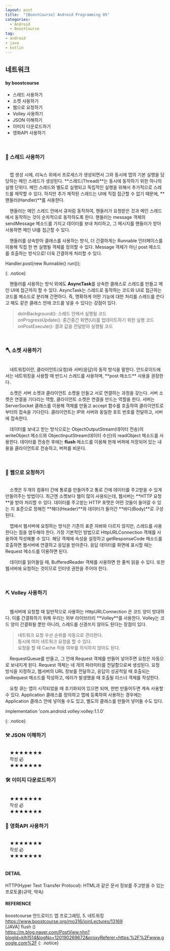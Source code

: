 ```yaml
---
layout: post
title:  "[BoostCourse] Android Programming 05"
categories:
  - Android
  - BoostCourse
tag:
- android 
- java
- kotlin
---
```


## 네트워크
#### by boostcourse

* 스레드 사용하기
* 소켓 사용하기
* 웹으로 요청하기
* Volley 사용하기
* JSON 이해하기
* 이미지 다운로드하기
* 영화API 사용하기

<br>

### 🔑 스레드 사용하기
<br>
　앱 생성 시에, 리눅스 위에서 프로세스가 생성되면서 그와 동시에 앱의 기본 실행을 담당하는 메인 스레드가 생성된다. **스레드(Thread)**는 동시에 동작하기 위한 하나의 실행 단위다. 메인 스레드와 별도로 실행되고 독립적인 실행을 위해서 추가적으로 스레드를 제작할 수 있다. 하지만 추가 제작된 스레드는 UI에 직접 접근할 수 없기 때문에, **핸들러(Handler)**를 사용한다.

　핸들러는 메인 스레드 안에서 큐처럼 동작하여, 핸들러가 요청받은 것과 메인 스레드에서 동작하는 것이 순차적으로 동작하도록 한다. 핸들러는 message 객체의 sendMessage 메소드를 가지고 데이터를 보내 처리하고, 그 메시지를 핸들러가 받아 사용하면 메인 UI를 접근할 수 있다.

　핸들러를 상속받아 클래스를 사용하는 방식, 더 간결하게는 Runnable 인터페이스를 이용해 직접 한 번 실행될 객체를 정의할 수 있다. Message 객체가 아닌 post 메소드를 호출하는 방식으로! 더욱 간결하게 처리할 수 있다.

<p>
Handler.post(new Runnable() run());
</p>
{: .notice}

　핸들러를 사용하는 방식 외에도 **AsyncTask**를 상속한 클래스로 스레드를 만들고 메인 UI에 접근까지 할 수 있다. AsyncTask는 스레드로 동작하는 코드와 UI로 접근하는 코드를 메소드로 분리해 간편하다. 즉, 명확하게 어떤 기능에 대한 처리를 스레드를 쓴다고 해도 같은 클래스 안에 코드를 넣을 수 있다는 강점이 있다.

 > doInBackground(): 스레드 안에서 실행될 코드 <br> onProgressUpdate(): 중간중간 화면(UI)를 업데이트하기 위한 실행 코드 <br> onPostExecute(): 결과 값을 전달받아 실행될 코드

<br>

### 🪓 소켓 사용하기
<br>
　네트워킹이란, 클라이언트(요청)와 서버(응답)의 동작 방식을 말한다. 안드로이드에서는 네트워킹을 사용할 때 반드시 스레드를 사용하며, **post 메소드** 사용을 권장한다. 

　소켓은 서버 소켓과 클라이언트 소켓을 만들고 서로 연결하는 과정을 갖는다. 서버 소켓은 연결을 기다리는 역할, 클라이언트 소켓은 연결을 만드는 역할을 한다. 서버는 ServerSocket 클래스를 이용해 객체를 만들고 accept 함수를 호출하여 클라이언트로부터의 접속을 기다린다. 클라이언트는 IP와 서버와 동일한 포트 번호를 전달하고, 서버에 접속한다.

　데이터를 보내고 받는 방식으로는 ObjectOutputStream(데이터 전송)의 writeObject 메소드와 ObjectInputStream(데이터 수신)의 readObject 메소드를 사용한다. 데이터를 전송한 후에는 **flush** 메소드를 이용해 현재 버퍼에 저장되어 있는 내용을 클라이언트로 전송하고, 버퍼를 비운다.

<br>

### 🔨 웹으로 요청하기
<br>
　소켓은 두개의 컴퓨터 간에 통로를 만들어주고 통로 간에 데이터를 주고받을 수 있게 만들어주는 방법이다. 최근엔 소켓보다 웹이 많이 사용되는데, 웹서버는 **HTTP 요청**을 받아 처리할 수 있다. 데이터를 주고받는 HTTP 포맷은 어떤 것들이 들어갈 수 있는 지 표준으로 정해진 **헤더(Header)**와 데이터가 들어간 **바디(Body)**로 구성된다.

　앱에서 웹서버에 요청하는 방식은 기존의 표준 자바와 다르지 않지만, 스레드를 사용한다는 점을 염두해야 한다. 가장 기본적인 방법으로 HttpURLConnection 객체를 사용하여 작성해볼 수 있다. 해당 객체에 속성을 설정하고 getResponseCode 메소드를 호출하면 웹서버에 연결하고 응답을 받아준다. 응답 데이터를 화면에 표시할 때는 Request 메소드를 이용하면 된다.

　데이터를 읽어들일 때, BufferedReader 객체를 사용하면 한 줄씩 읽을 수 있다. 또한 웹서버에 요청하는 것이므로 인터넷 권한을 주어야 한다.

<br>

### ⛏ Volley 사용하기
<br>
　웹서버에 요청할 때 일반적으로 사용하는 HttpURLConnection 은 코드 양이 방대하다. 이를 간결화하기 위해 우리는 외부 라이브러리 **Volley**를 사용한다. Volley는 코드 양이 간결화될 뿐만 아니라, 스레드를 신경쓰지 않아도 된다는 장점이 있다.

 > 네트워크 요청 우선 순위를 자동으로 관리한다. <br> 동시에 여러 네트워크 요청을 할 수 있다. <br> 요청을 할 때 Cache 적용 여부를 의식하지 않아도 된다.

　RequestQueue를 만들고, 그 안에 Request 객체를 만들어 넣어주면 요청은 자동으로 보내지게 된다. Request 객체는 네 개의 파라미터를 전달함으로써 생성된다. 요청 방식을 지정하고, 웹서버의 URL 정보를 전달하고, 응답이 성공적일 때 호출되는 onRequest 메소드를 작성하고, 에러가 발생했을 때 호출될 리스너 객체를 작성한다.

　요청 큐는 앱이 시작되었을 때 초기화되어 있으면 되며, 한번 만들어두면 계속 사용할 수 있다. Application 클래스를 정의하고 앱에 등록하여 사용하는 경우에는 Application 클래스 안에 넣어둘 수도 있고, 별도의 클래스를 만들어 넣어둘 수도 있다.

<p>
implementation 'com.android.volley:volley:1.1.0'
</p>
{: .notice}

<br>

### ⚒ JSON 이해하기
<br>
　★★★★★★★ <br>
　작성 必 <br>
　★★★★★★★ <br>

### 🛠 이미지 다운로드하기
<br>
　★★★★★★★ <br>
　작성 必 <br>
　★★★★★★★ <br>

### 🔧 영화API 사용하기
<br>
　★★★★★★★ <br>
　작성 必 <br>
　★★★★★★★ <br>

<br>

#### DETAIL
HTTP(Hyper Text Transfer Protocol): HTML과 같은 문서 정보를 주고받을 수 있는 프로토콜(규약, 약속)

#### REFERENCE
boostcourse 안드로이드 앱 프로그래밍, 5. 네트워킹 <br>
https://www.boostcourse.org/mo316/joinLectures/13169 <br>
[JAVA] flush () <br>
https://m.blog.naver.com/PostView.nhn?blogId=klh1514&logNo=120190269672&proxyReferer=https:%2F%2Fwww.google.com%2F
{: .notice}